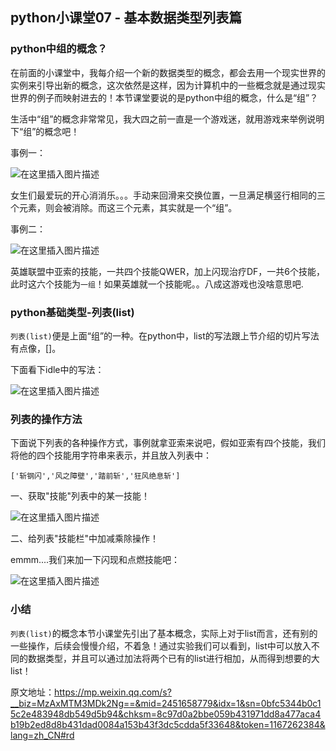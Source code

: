 ## python小课堂07 - 基本数据类型列表篇
### python中组的概念？

在前面的小课堂中，我每介绍一个新的数据类型的概念，都会去用一个现实世界的实例来引导出新的概念，这次依然是这样，因为计算机中的一些概念就是通过现实世界的例子而映射进去的！本节课堂要说的是python中组的概念，什么是“组”？

生活中“组”的概念非常常见，我大四之前一直是一个游戏迷，就用游戏来举例说明下“组”的概念吧！

事例一：

![在这里插入图片描述](https://img-blog.csdnimg.cn/20181109125756899.png?x-oss-process=image/watermark,type_ZmFuZ3poZW5naGVpdGk,shadow_10,text_aHR0cHM6Ly9ibG9nLmNzZG4ubmV0L3M3NDA1NTY0NzI=,size_16,color_FFFFFF,t_70)

女生们最爱玩的开心消消乐。。。手动来回滑来交换位置，一旦满足横竖行相同的三个元素，则会被消除。而这三个元素，其实就是一个“组”。


事例二：

![在这里插入图片描述](https://img-blog.csdnimg.cn/20181109125839912.gif)

英雄联盟中亚索的技能，一共四个技能QWER，加上闪现治疗DF，一共6个技能，此时这六个技能为```一组```！如果英雄就一个技能呢。。八成这游戏也没啥意思吧.

###   python基础类型-列表(list)

```列表(list)```便是上面“组”的一种。在python中，list的写法跟上节介绍的切片写法有点像，[]。

下面看下idle中的写法：

![在这里插入图片描述](https://img-blog.csdnimg.cn/20181109125926476.png?x-oss-process=image/watermark,type_ZmFuZ3poZW5naGVpdGk,shadow_10,text_aHR0cHM6Ly9ibG9nLmNzZG4ubmV0L3M3NDA1NTY0NzI=,size_16,color_FFFFFF,t_70)

###   列表的操作方法

下面说下列表的各种操作方式，事例就拿亚索来说吧，假如亚索有四个技能，我们将他的四个技能用字符串来表示，并且放入列表中：

```pythn
['斩钢闪','风之障壁','踏前斩','狂风绝息斩']
```

一、获取"技能"列表中的某一技能！

![在这里插入图片描述](https://img-blog.csdnimg.cn/20181109130003600.png?x-oss-process=image/watermark,type_ZmFuZ3poZW5naGVpdGk,shadow_10,text_aHR0cHM6Ly9ibG9nLmNzZG4ubmV0L3M3NDA1NTY0NzI=,size_16,color_FFFFFF,t_70)

二、给列表"技能栏"中加减乘除操作！

emmm....我们来加一下闪现和点燃技能吧：


![在这里插入图片描述](https://img-blog.csdnimg.cn/20181109130015162.png?x-oss-process=image/watermark,type_ZmFuZ3poZW5naGVpdGk,shadow_10,text_aHR0cHM6Ly9ibG9nLmNzZG4ubmV0L3M3NDA1NTY0NzI=,size_16,color_FFFFFF,t_70)

### 小结

```列表(list)```的概念本节小课堂先引出了基本概念，实际上对于list而言，还有别的一些操作，后续会慢慢介绍，不着急！通过实验我们可以看到，list中可以放入不同的数据类型，并且可以通过加法将两个已有的list进行相加，从而得到想要的大list！


原文地址：https://mp.weixin.qq.com/s?__biz=MzAxMTM3MDk2Ng==&mid=2451658779&idx=1&sn=0bfc5344b0c15c2e483948db549d5b94&chksm=8c97d0a2bbe059b431971dd8a477aca4b19b2ed8d8b431dad0084a153b43f3dc5cdda5f33648&token=1167262384&lang=zh_CN#rd
 